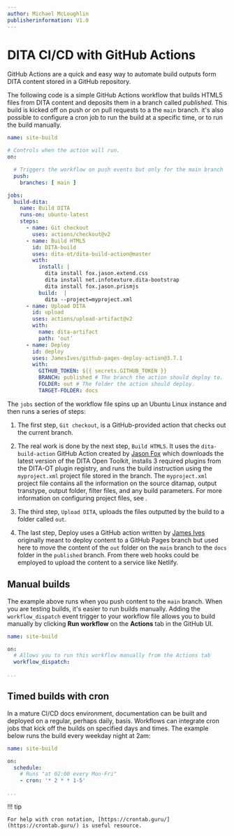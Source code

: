 ```yaml
---
author: Michael McLoughlin
publisherinformation: V1.0
---
```


# DITA CI/CD with GitHub Actions

GitHub Actions are a quick and easy way to automate build outputs form DITA content stored in a GitHub repository.

The following code is a simple GitHub Actions workflow that builds HTML5 files from DITA content and deposits them in a branch called *published*. This build is kicked off on push or on pull requests to a the `main` branch. it's also possible to configure a cron job to run the build at a specific time, or to run the build manually.

```yaml
name: site-build

# Controls when the action will run. 
on:

  # Triggers the workflow on push events but only for the main branch
  push:
    branches: [ main ]

jobs:
  build-dita:
    name: Build DITA
    runs-on: ubuntu-latest
    steps:
      - name: Git checkout
        uses: actions/checkout@v2
      - name: Build HTML5
        id: DITA-build
        uses: dita-ot/dita-build-action@master
        with:
          install: |
            dita install fox.jason.extend.css
            dita install net.infotexture.dita-bootstrap
            dita install fox.jason.prismjs
          build:  |
            dita --project=myproject.xml          
      - name: Upload DITA
        id: upload
        uses: actions/upload-artifact@v2
        with:
          name: dita-artifact
          path: ‘out’
      - name: Deploy
        id: deploy
        uses: JamesIves/github-pages-deploy-action@3.7.1
        with:
          GITHUB_TOKEN: ${{ secrets.GITHUB_TOKEN }}
          BRANCH: published # The branch the action should deploy to.
          FOLDER: out # The folder the action should deploy.
          TARGET-FOLDER: docs          
```

The `jobs` section of the workflow file spins up an Ubuntu Linux instance and then runs a series of steps:

1.  The first step, `Git checkout`, is a GitHub-provided action that checks out the current branch.

2.  The real work is done by the next step, `Build HTML5`. It uses the `dita-build-action` GitHub Action created by [Jason Fox](https://github.com/jason-fox/dita-build-action) which downloads the latest version of the DITA Open Toolkit, installs 3 required plugins from the DITA-OT plugin registry, and runs the build instruction using the `myproject.xml` project file stored in the branch. The `myproject.xml` project file contains all the information on the source ditamap, output transtype, output folder, filter files, and any build parameters. For more information on configuring project files, see .

3.  The third step, `Upload DITA`, uploads the files outputted by the build to a folder called `out`.

4.  The last step, Deploy uses a GitHub action written by [James Ives](https://github.com/JamesIves/github-pages-deploy-action) originally meant to deploy content to a GitHub Pages branch but used here to move the content of the `out` folder on the `main` branch to the `docs` folder in the `published` branch. From there web hooks could be employed to upload the content to a service like Netlify.


## Manual builds

The example above runs when you push content to the `main` branch. When you are testing builds, it's easier to run builds manually. Adding the `workflow_dispatch` event trigger to your workflow file allows you to build manually by clicking **Run workflow** on the **Actions** tab in the GitHub UI.

```yaml
name: site-build

on:
  # Allows you to run this workflow manually from the Actions tab
  workflow_dispatch:

...
```

## Timed builds with cron

In a mature CI/CD docs environment, documentation can be built and deployed on a regular, perhaps daily, basis. Workflows can integrate cron jobs that kick off the builds on specified days and times. The example below runs the build every weekday night at 2am:

```yaml
name: site-build

on:
  schedule:
    # Runs "at 02:00 every Mon-Fri"
    - cron: '* 2 * * 1-5'

...
```
!!! tip

    For help with cron notation, [https://crontab.guru/](https://crontab.guru/) is useful resource.
